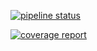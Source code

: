 [![pipeline status](https://gitlab.mirus.io/domains/roadrunner/microacme/badges/master/pipeline.svg)](https://mirus.githost.io/domains/roadrunner/microacme/commits/master)


[![coverage report](https://gitlab.mirus.io/domains/roadrunner/microacme/badges/master/coverage.svg?job=test)](https://mirus.githost.io/domains/roadrunner/microacme/commits/master)
